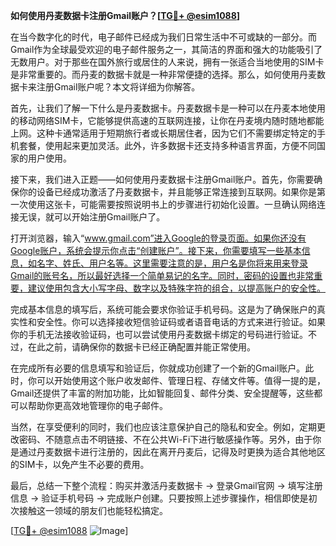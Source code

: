 **如何使用丹麦数据卡注册Gmail账户？[[TG💪+ @esim1088](https://t.me/s/esim1088)]**

在当今数字化的时代，电子邮件已经成为我们日常生活中不可或缺的一部分。而Gmail作为全球最受欢迎的电子邮件服务之一，其简洁的界面和强大的功能吸引了无数用户。对于那些在国外旅行或居住的人来说，拥有一张适合当地使用的SIM卡是非常重要的。而丹麦的数据卡就是一种非常便捷的选择。那么，如何使用丹麦数据卡来注册Gmail账户呢？本文将详细为你解答。

首先，让我们了解一下什么是丹麦数据卡。丹麦数据卡是一种可以在丹麦本地使用的移动网络SIM卡，它能够提供高速的互联网连接，让你在丹麦境内随时随地都能上网。这种卡通常适用于短期旅行者或长期居住者，因为它们不需要绑定特定的手机套餐，使用起来更加灵活。此外，许多数据卡还支持多种语言界面，方便不同国家的用户使用。

接下来，我们进入正题——如何使用丹麦数据卡注册Gmail账户。首先，你需要确保你的设备已经成功激活了丹麦数据卡，并且能够正常连接到互联网。如果你是第一次使用这张卡，可能需要按照说明书上的步骤进行初始化设置。一旦确认网络连接无误，就可以开始注册Gmail账户了。

打开浏览器，输入“www.gmail.com”进入Google的登录页面。如果你还没有Google账户，系统会提示你点击“创建账户”。接下来，你需要填写一些基本信息，如名字、姓氏、用户名等。这里需要注意的是，用户名是你将来用来登录Gmail的账号名，所以最好选择一个简单易记的名字。同时，密码的设置也非常重要，建议使用包含大小写字母、数字以及特殊字符的组合，以提高账户的安全性。

完成基本信息的填写后，系统可能会要求你验证手机号码。这是为了确保账户的真实性和安全性。你可以选择接收短信验证码或者语音电话的方式来进行验证。如果你的手机无法接收验证码，也可以尝试使用丹麦数据卡绑定的号码进行验证。不过，在此之前，请确保你的数据卡已经正确配置并能正常使用。

在完成所有必要的信息填写和验证后，你就成功创建了一个新的Gmail账户。此时，你可以开始使用这个账户收发邮件、管理日程、存储文件等。值得一提的是，Gmail还提供了丰富的附加功能，比如智能回复、邮件分类、安全提醒等，这些都可以帮助你更高效地管理你的电子邮件。

当然，在享受便利的同时，我们也应该注意保护自己的隐私和安全。例如，定期更改密码、不随意点击不明链接、不在公共Wi-Fi下进行敏感操作等。另外，由于你是通过丹麦数据卡进行注册的，因此在离开丹麦后，记得及时更换为适合其他地区的SIM卡，以免产生不必要的费用。

最后，总结一下整个流程：购买并激活丹麦数据卡 → 登录Gmail官网 → 填写注册信息 → 验证手机号码 → 完成账户创建。只要按照上述步骤操作，相信即使是初次接触这一领域的朋友们也能轻松搞定。

[[TG💪+ @esim1088](https://t.me/s/esim1088) ![Image](https://i.postimg.cc/4NQfJmqS/Snipaste-2025-05-13-00-14-12.png)]